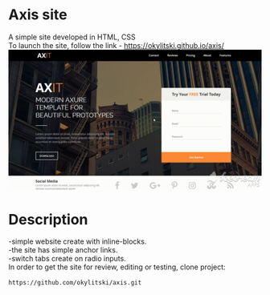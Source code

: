 # Axis site
A simple site developed in HTML, CSS<br>
To launch the site, follow the link - https://okylitski.github.io/axis/
<img src="/assets/images/axit.gif" alt="GIF" style="max-width:100%">


# Description
-simple website create with inline-blocks.<br>
-the site has simple anchor links.<br>
-switch tabs create on radio inputs.<br>
In order to get the site for review, editing or testing, clone project:
```
https://github.com/okylitski/axis.git
```